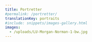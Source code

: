 ```yaml
---
title: Portretter
#permalink: /portretter/
translationKey: portraits
#include: snippets/images-gallery.html
images: 
  - /uploads/LU-Morgan-Norman-1-bw.jpg
---
```

